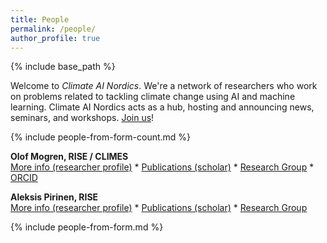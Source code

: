 ```yaml
---
title: People
permalink: /people/
author_profile: true
---
```

{% include base_path %}

<style>
img {
  width: 8em;
}
</style>

Welcome to _Climate AI Nordics_.
We're a network of researchers who work on problems related to tackling climate change using AI and machine learning. Climate AI Nordics acts as a hub, hosting and announcing news, seminars, and workshops. [Join us](/join/)!

{% include people-from-form-count.md %}

<span title="Mogren defended his PhD in computer science at Chalmers University of Technology in 2018 with the thesis Representation Learning for Natural Language. Senior researcher, head of the https://dl-group.se, and responsible for deep learning research at RISE Research Institutes of Sweden. Olof develops and investigates machine learning based solutions to problems related to the environment and climate change. This includes stream flow forecasting, soundscape analysis for biodiversity monitoring, and AI for circular business models."><strong>Olof Mogren, RISE / CLIMES</strong></span>
<br />
[More info (researcher profile)](https://mogren.one/) * [Publications (scholar)](https://scholar.google.se/citations?user=m_n28oAAAAAJ) * [Research Group](https://dl-group.se) * [ORCID](https://orcid.org/0000-0002-9567-2218)

<span title="Defended his PhD in computer vision at Lund University in 2021 with the thesis Reinforcement Learning for Active Visual Perception. Senior researcher at RISE Research Institutes of Sweden. Aleksis’ main research interest is to develop machine learning methods for a broad range of environmental applications (e.g. climate adaptation and humanitarian aid causes)."><strong>Aleksis Pirinen, RISE</strong></span>
<br />
[More info (researcher profile)](https://aleksispi.github.io) * [Publications (scholar)](https://scholar.google.se/citations?user=paBGTgsAAAAJ) * [Research Group](https://dl-group.se)


{% include people-from-form.md %}

<!--
<span title=""><strong>Name, Affiliation</strong></span>
<br />
[More info (researcher profile)]() * [Publications (scholar)]() * [Research Group]() * [ORCID]()

//-->

<!--<img style="float: right; width: 10em; margin-right: 2em; margin-bottom: 1em;" src="/images/people/mogren.png" />//-->
<!--<img style="float: right; width: 10em; margin-right: 2em; margin-bottom: 1em;" src="/images/people/pirinen.jpg" />//-->
<!--<img style="float: right; width: 10em; margin-right: 2em; margin-bottom: 1em;" src="/images/people/listozec.jpg" />//-->

<!--![](/images/people/mogren.png)//-->
<!--![](/images/people/pirinen.jpg)//-->
